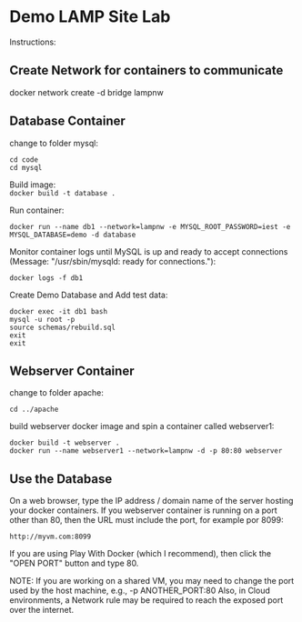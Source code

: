 # Demo LAMP Site Lab  

Instructions:  

## Create Network for containers to communicate  

docker network create -d bridge lampnw


## Database Container  

change to folder mysql:  

```
cd code  
cd mysql  
```  

Build image:  
```docker build -t database .```  

Run container:  

```docker run --name db1 --network=lampnw -e MYSQL_ROOT_PASSWORD=iest -e MYSQL_DATABASE=demo -d database```  

Monitor container logs until MySQL is up and ready to accept connections (Message:  "/usr/sbin/mysqld: ready for connections."):  

```docker logs -f db1```  

Create Demo Database and Add test data:  

```
docker exec -it db1 bash
mysql -u root -p
source schemas/rebuild.sql
exit
exit
```  

## Webserver Container  

change to folder apache:  

```
cd ../apache
```

build webserver docker image and spin a container called webserver1:  

```
docker build -t webserver .   
docker run --name webserver1 --network=lampnw -d -p 80:80 webserver  
```  

## Use the Database  

On a web browser, type the IP address / domain name of the server hosting your docker containers. If you webserver container is running on a port other than 80, then the URL must include the port, for example por 8099:  

```
http://myvm.com:8099  
```  

If you are using Play With Docker (which I recommend), then click the "OPEN PORT" button and type 80.

NOTE: If you are working on a shared VM, you may need to change the port used by the host machine, e.g., -p ANOTHER_PORT:80
Also, in Cloud environments, a Network rule may be required to reach the exposed port over the internet.  
